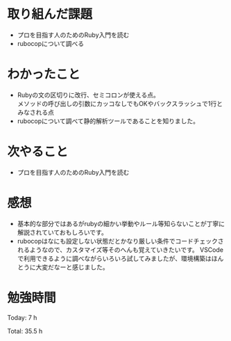 # 取り組んだ課題
- プロを目指す人のためのRuby入門を読む
- rubocopについて調べる

# わかったこと
- Rubyの文の区切りに改行、セミコロンが使える点。  
メソッドの呼び出しの引数にカッコなしでもOKやバックスラッシュで1行とみなされる点
- rubocopについて調べて静的解析ツールであることを知りました。

# 次やること
- プロを目指す人のためのRuby入門を読む

# 感想
- 基本的な部分ではあるがrubyの細かい挙動やルール等知らないことが丁寧に解説されていておもしろいです。
- rubocopはなにも設定しない状態だとかなり厳しい条件でコードチェックされるようなので、カスタマイズ等そのへんも覚えていきたいです。
VSCodeで利用できるように調べながらいろいろ試してみましたが、環境構築はほんとうに大変だなーと感じました。


# 勉強時間
Today: 7 h

Total: 35.5 h
